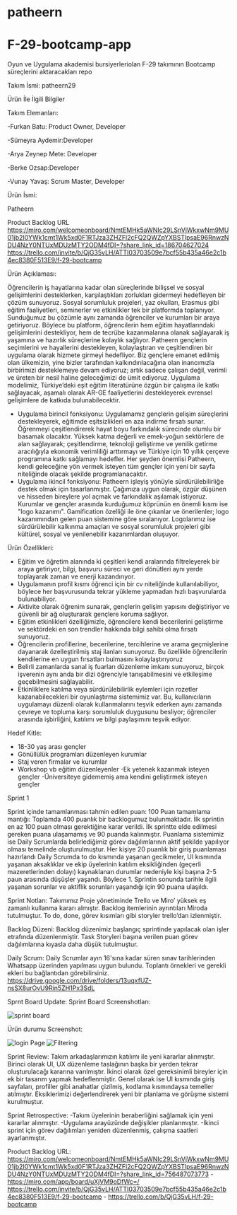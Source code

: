 # patheern
# F-29-bootcamp-app
Oyun ve Uygulama akademisi bursiyerleriolan F-29 takımının Bootcamp süreçlerini aktaracakları repo

Takım İsmi:
patheern29

Ürün İle İlgili Bilgiler


Takım Elemanları:


-Furkan Batu: Product Owner, Developer


-Sümeyra Aydemir:Developer


-Arya Zeynep Mete: Developer


-Berke Ozsap:Developer


-Vunay Yavaş: Scrum Master, Developer



Ürün İsmi:


Patheern

Product Backlog URL
https://miro.com/welcomeonboard/NmtEMHk5aWNIc29LSnVjWkxwNm9MU01jb2I0YWk1cmt1Wk5xd0F1RTJza3ZHZFl2cFQ2QWZpYXBSTlpsaE96RnwzNDU4NzY0NTUxMDUzMTY2ODM4fDI=?share_link_id=186704627024
https://trello.com/invite/b/QjG35vLH/ATTI03703509e7bcf55b435a46e2c1b4ec8380F513E9/f-29-bootcamp

Ürün Açıklaması:


Öğrencilerin iş hayatlarına kadar olan süreçlerinde bilişsel ve sosyal gelişimlerini desteklerken, karşılaştıkları zorlukları gidermeyi hedefleyen bir çözüm sunuyoruz.  Sosyal sorumluluk projeleri, yaz okulları, Erasmus gibi eğitim faaliyetleri, seminerler ve etkinlikler tek bir platformda toplanıyor. Sunduğumuz bu çözümle aynı zamanda öğrenciler ve kurumları bir araya getiriyoruz. Böylece bu platform, öğrencilerin hem eğitim hayatlarındaki gelişimlerini destekliyor, hem de tecrübe kazanmalarına olanak sağlayarak iş yaşamına ve hazırlık süreçlerine kolaylık sağlıyor. Patheern gençlerin seçimlerini ve hayallerini destekleyen, kolaylaştıran ve çeşitlendiren bir uygulama olarak hizmete girmeyi hedefliyor. Biz gençlere emanet edilmiş olan ülkemizin, yine bizler tarafından kalkındırılacağına olan inancımızla birbirimizi desteklemeye devam ediyoruz; artık sadece çalışan değil, verimli ve üreten bir nesil haline geleceğimizi de ümit ediyoruz. Uygulama modelimiz, Türkiye’deki eşit eğitim literatürüne özgün bir çalışma ile katkı sağlayacak, aşamalı olarak AR-GE faaliyetlerini destekleyerek evrensel gelişimlere de katkıda bulunabilecektir.




- Uygulama birincil fonksiyonu: Uygulamamız gençlerin gelişim süreçlerini destekleyerek, eğitimde eşitsizlikleri en aza indirme fırsatı sunar. Öğrenmeyi çeşitlendirerek hayat boyu farkındalık sürecinde olumlu bir basamak olacaktır. Yüksek katma değerli ve emek-yoğun sektörlere de alan sağlayarak; çeşitlendirme, teknoloji geliştirme ve yenilik getirme aracılığıyla ekonomik verimliliği arttırmayı ve Türkiye için 10 yıllık çerçeve programına katkı sağlamayı hedefler. Her şeyden önemlisi Patheern, kendi geleceğine yön vermek isteyen tüm gençler için yeni bir sayfa niteliğinde olacak şekilde programlanacaktır.
- Uygulama ikincil fonksiyonu: Patheern işleyiş yönüyle sürdürülebilirliğe destek olmak için tasarlanmıştır. Çağımıza uygun olarak, özgür düşünen ve hisseden bireylere yol açmak ve farkındalık aşılamak istiyoruz. Kurumlar ve gençler arasında kurduğumuz köprünün en önemli kısmı ise "logo kazanımı". Gamification özelliği ile öne çıkanlar ve önerilenler; logo kazanımından gelen puan sistemine göre sıralanıyor. Logolarımız ise sürdürülebilir kalkınma amaçları ve sosyal sorumluluk projeleri gibi kültürel, sosyal ve yenilenebilir kazanımlardan oluşuyor. 


Ürün Özellikleri:


- Eğitim ve öğretim alanında ki çeşitleri kendi aralarında filtreleyerek bir araya getiriyor, bilgi, başvuru süreci ve geri dönütleri aynı yerde toplayarak zaman ve enerji kazandırıyor.
- Uygulamanın profil kısmı öğrenci için bir cv niteliğinde kullanılabiliyor, böylece her başvurusunda tekrar yükleme yapmadan hızlı başvurularda bulunabiliyor.
- Aktivite olarak öğrenim sunarak, gençlerin gelişim yapısını değiştiriyor ve güvenli bir ağ oluşturarak gençlere koruma sağlıyor.
- Eğitim etkinlikleri özelliğimizle, öğrencilere kendi becerilerini geliştirme ve sektördeki en son trendler hakkında bilgi sahibi olma fırsatı sunuyoruz.
- Öğrencilerin profillerine, becerilerine, tercihlerine ve arama geçmişlerine dayanarak özelleştirilmiş staj ilanları sunuyoruz. Bu özellikle öğrencilerin kendilerine en uygun fırsatları bulmasını kolaylaştırıyoruz
- Belirli zamanlarda sanal iş fuarları düzenleme imkanı sunuyoruz, birçok işverenin aynı anda bir dizi öğrenciyle tanışabilmesini ve etkileşime geçebilmesini sağlayabilir.
-  Etkinliklere katılma veya sürdürülebilirlik eylemleri için rozetler kazanabilecekleri bir oyunlaştırma sistemimiz var. Bu, kullanıcıların uygulamayı düzenli olarak kullanmalarını teşvik ederken aynı zamanda çevreye ve topluma karşı sorumluluk duygusunu besliyor; öğrenciler arasında işbirliğini, katılımı ve bilgi paylaşımını teşvik ediyor.
  






Hedef Kitle:


- 18-30 yaş arası gençler
- Gönüllülük programları düzenleyen kurumlar
- Staj veren firmalar ve kurumlar
- Workshop vb eğitim düzenleyenler
-Ek yetenek kazanmak isteyen gençler
-Üniversiteye gidememiş ama kendini geliştirmek isteyen gençler





Sprint 1


Sprint içinde tamamlanması tahmin edilen puan: 100
Puan tamamlama mantığı: Toplamda 400 puanlık bir backlogumuz bulunmaktadır. İlk sprintin en az 100 puan olması gerektiğine karar verildi.
İlk sprintte elde edilmesi gereken puana ulaşamamış ve 90 puanda kalınmıştır. Puanlama sistemimiz ise Daily Scrumlarda belirlediğimiz görev dağılımlarının aktif şekilde yapılıyor olması temelinde oluşturulmuştur. Her kişiye 20 puanlık bir giriş puanlaması hazırlandı Daily Scrumda to do kısmında yaşanan gecikmeler, UI kısmında yaşanan aksaklıklar ve ekip üyelerinin katılım eksikliğinden (geçerli mazeretlerinden dolayı) kaynaklanan durumlar nedeniyle kişi başına 2-5 paun arasında düşüşler yaşandı. Böylece 1. Sprintin sonunda tarihle ilgili yaşanan sorunlar ve aktiflik sorunları yaşandığı için 90 puana ulaşıldı. 



Sprint Notları: Takımımız Proje yönetiminde Trello ve Miro’ yüksek eş zamanlı kullanma kararı almıştır. Backlog itemlerinin ayrıntıları Miroda tutulmuştur. To do, done, görev kısımları gibi storyler trello’dan izlenmiştir. 



Backlog Düzeni: Backlog düzenimiz başlangıç sprintinde yapılacak olan işler etrafında düzenlenmiştir. Task Storyleri başına verilen puan görev dağılımlarına kıyasla daha düşük tutulmuştur.



Daily Scrum: Daily Scrumlar ayın 16'sına kadar süren sınav tarihlerinden Whatsapp üzerinden yapılması uygun bulundu. Toplantı örnekleri 
ve gerekli ekleri bu bağlantıdan görebilirsiniz. https://drive.google.com/drive/folders/13uqxfUZ-nsSX8urOvU9Rin5ZH1Px3SdL

Sprnt Board Update:
Sprint Board Screenshotları:

![sprint board](https://github.com/F-29-BOOTCAMP/patheern/assets/129553815/f93eb3e8-2941-46c3-aed2-8e747798eec0)

Ürün durumu Screenshot:

![login Page](https://github.com/F-29-BOOTCAMP/patheern/assets/129553815/719dbe90-ffc6-4361-9c6b-2f8ce4e8dc22)
![Filtering](https://github.com/F-29-BOOTCAMP/patheern/assets/129553815/99b83fbd-6aed-4496-9b1b-3a54b2f0136d)

Sprint Review: Takım arkadaşlarımızın katılımı ile yeni kararlar alınmıştır. Birinci olarak UI, UX düzenleme taslağının başka bir yerden tekrar oluşturulacağı kararına varılmıştır. İkinci olarak özel gereksinimli bireyler için ek bir tasarım yapmak hedeflenmiştir. Genel olarak ise UI kısmında giriş sayfaları, profiller gibi anahatlar çizilmiş, kodlama kısmındaysa temeller atılmıştır. Eksiklerimizi değerlendirerek yeni bir planlama ve görüşme sistemi kurulmuştur.



Sprint Retrospective:
-Takım üyelerinin beraberliğini sağlamak için yeni kararlar alınmıştır.
-Uygulama arayüzünde değişikler planlanmıştır.
-İkinci sprint için görev dağılımları yeniden düzenlenmiş, çalışma saatleri ayarlanmıştır.




Product Backlog URL:
https://miro.com/welcomeonboard/NmtEMHk5aWNIc29LSnVjWkxwNm9MU01jb2I0YWk1cmt1Wk5xd0F1RTJza3ZHZFl2cFQ2QWZpYXBSTlpsaE96RnwzNDU4NzY0NTUxMDUzMTY2ODM4fDI=?share_link_id=756487073773      -      https://miro.com/app/board/uXjVM9oDfWc=/
https://trello.com/invite/b/QjG35vLH/ATTI03703509e7bcf55b435a46e2c1b4ec8380F513E9/f-29-bootcamp    -   https://trello.com/b/QjG35vLH/f-29-bootcamp

